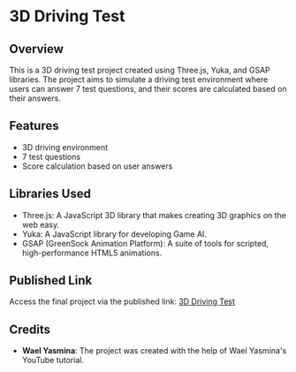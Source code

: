 # 3D Driving Test

## Overview

This is a 3D driving test project created using Three.js, Yuka, and GSAP libraries. The project aims to simulate a driving test environment where users can answer 7 test questions, and their scores are calculated based on their answers.

## Features

- 3D driving environment
- 7 test questions
- Score calculation based on user answers

## Libraries Used

- Three.js: A JavaScript 3D library that makes creating 3D graphics on the web easy.
- Yuka: A JavaScript library for developing Game AI.
- GSAP (GreenSock Animation Platform): A suite of tools for scripted, high-performance HTML5 animations.

## Published Link

Access the final project via the published link: [3D Driving Test](https://3d-driving-test.netlify.app/)

## Credits

- **Wael Yasmina**: The project was created with the help of Wael Yasmina's YouTube tutorial.
